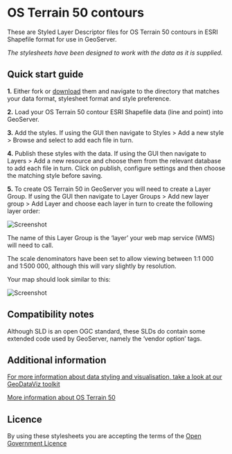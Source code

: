 # OS Terrain 50 contours

These are Styled Layer Descriptor files for OS Terrain 50 contours in ESRI Shapefile format for use in GeoServer.

*The stylesheets have been designed to work with the data as it is supplied.*

## Quick start guide

**1.**  Either fork or [download](https://github.com/OrdnanceSurvey/OS-Terrain-50-stylesheets/archive/master.zip) them and navigate to the directory that matches your data format, stylesheet format and style preference.

**2.**  Load your OS Terrain 50 contour ESRI Shapefile data (line and point) into GeoServer.

**3.**  Add the styles. If using the GUI then navigate to Styles > Add a new style > Browse and select to add each file in turn.

**4.**  Publish these styles with the data. If using the GUI then navigate to Layers > Add a new resource and choose them from the relevant database to add each file in turn. Click on publish, configure settings and then choose the matching style before saving.

**5.**  To create OS Terrain 50 in GeoServer you will need to create a Layer Group. If using the GUI then navigate to Layer Groups > Add new layer group > Add Layer and choose each layer in turn to create the following layer order:

  ![Screenshot](https://github.com/OrdnanceSurvey/OS-Terrain-50-stylesheets/raw/master/ESRI%20Shapefile%20contour%20stylesheets/GeoServer%20stylesheets%20(SLD)/images/OS_Terrain_50_layer_order.png "Recommended layer order for OS Terrain 50 contours")

The name of this Layer Group is the ‘layer’ your web map service (WMS) will need to call.

The scale denominators have been set to allow viewing between 1:1 000 and 1:500 000, although this will vary slightly by resolution.

Your map should look similar to this:

  ![Screenshot](https://github.com/OrdnanceSurvey/OS-Terrain-50-stylesheets/raw/master/ESRI%20Shapefile%20contour%20stylesheets/GeoServer%20stylesheets%20(SLD)/images/OS_Terrain_50_screenshot.png "Screenshot of OS Terrain 50 contours")

## Compatibility notes

Although SLD is an open OGC standard, these SLDs do contain some extended code used by GeoServer, namely the ‘vendor option’ tags.

## Additional information

[For more information about data styling and visualisation, take a look at our GeoDataViz toolkit](https://github.com/OrdnanceSurvey/GeoDataViz-Toolkit)

[More information about OS Terrain 50](http://www.ordnancesurvey.co.uk/business-and-government/products/terrain-50.html)

## Licence

By using these stylesheets you are accepting the terms of the [Open Government Licence](http://www.nationalarchives.gov.uk/doc/open-government-licence/version/3/)
